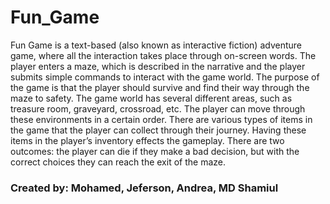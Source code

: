# Fun_Game 

Fun Game is a text-based (also known as interactive fiction) adventure game, where all the interaction takes place through on-screen words. The player enters a maze, which is described in the narrative and the player submits simple commands to interact with the game world. The purpose of the game is that the player should survive and find their way through the maze to safety.
The game world has several different areas, such as treasure room, graveyard, crossroad, etc. The player can move through these environments in a certain order.
There are various types of items in the game that the player can collect through their journey. Having these items in the player’s inventory effects the gameplay.
There are two outcomes: the player can die if they make a bad decision, but with the correct choices they can reach the exit of the maze.

### Created by: Mohamed, Jeferson, Andrea, MD Shamiul
